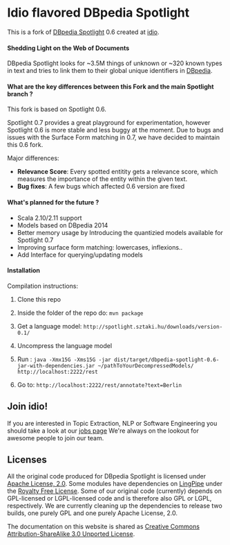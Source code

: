 # Idio flavored DBpedia Spotlight
This is a fork of [DBpedia Spotlight](https://github.com/idio/dbpedia-spotlight/) 0.6 created at [idio](http://idio.github.io/).

#### Shedding Light on the Web of Documents

DBpedia Spotlight looks for ~3.5M things of unknown or ~320 known types in text and tries to link them to their global unique identifiers in [DBpedia](http://dbpedia.org). 

#### What are the key differences between this Fork and the main Spotlight branch ?

This fork is based on Spotlight 0.6.

Spotlight 0.7 provides a great playground for experimentation, however Spotlight 0.6 is more stable and less buggy at the moment. Due to bugs and issues with the Surface Form matching in 0.7, we have decided to maintain this 0.6 fork.

Major differences: 
- **Relevance Score**: Every spotted entitity gets a relevance score, which measures the importance of the entity within the given text.
- **Bug fixes**: A few bugs which affected 0.6 version are fixed


#### What's planned for the future ?

- Scala 2.10/2.11 support
- Models based on DBpedia 2014
- Better memory usage by Introducing the quantizied models available for Spotlight 0.7
- Improving surface form matching: lowercases, inflexions..
- Add Interface for querying/updating models

#### Installation

Compilation instructions:

1. Clone this repo
2. Inside the folder of the repo do: `mvn package`
3. Get a language model: `http://spotlight.sztaki.hu/downloads/version-0.1/`
4. Uncompress the language model
5. Run :
             ```java -Xmx15G -Xms15G -jar dist/target/dbpedia-spotlight-0.6-jar-with-dependencies.jar ~/pathToYourDecompressedModels/ http://localhost:2222/rest```

6. Go to: `http://localhost:2222/rest/annotate?text=Berlin`

## Join idio!
If you are interested in Topic Extraction, NLP or Software Engineering you should take a look at our [jobs page](http://idio.github.io/jobs/)
We're always on the lookout for awesome people to join our team.

## Licenses

All the original code produced for DBpedia Spotlight is licensed under  [Apache License, 2.0](http://www.apache.org/licenses/LICENSE-2.0.html). Some modules have dependencies on [LingPipe](http://alias-i.com/lingpipe/) under the [Royalty Free License](http://alias-i.com/lingpipe/licenses/lingpipe-license-1.txt). Some of our original code (currently) depends on GPL-licensed or LGPL-licensed code and is therefore also GPL or LGPL, respectively. We are currently cleaning up the dependencies to release two builds, one purely GPL and one purely Apache License, 2.0.

The documentation on this website is shared as [Creative Commons Attribution-ShareAlike 3.0 Unported License](http://en.wikipedia.org/wiki/Wikipedia:Text_of_Creative_Commons_Attribution-ShareAlike_3.0_Unported_License).
